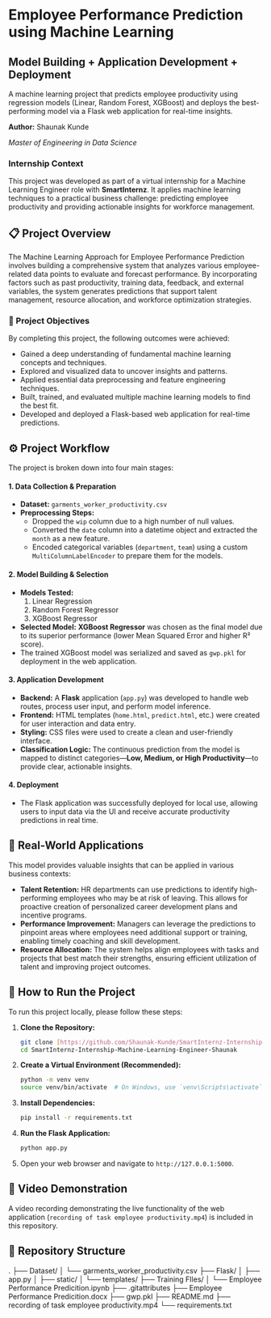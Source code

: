 # Employee Performance Prediction using Machine Learning

## Model Building + Application Development + Deployment

A machine learning project that predicts employee productivity using regression models (Linear, Random Forest, XGBoost) and deploys the best-performing model via a Flask web application for real-time insights.

**Author:** Shaunak Kunde

*Master of Engineering in Data Science*

### Internship Context

This project was developed as part of a virtual internship for a Machine Learning Engineer role with **SmartInternz**. It applies machine learning techniques to a practical business challenge: predicting employee productivity and providing actionable insights for workforce management.

## 📋 Project Overview

The Machine Learning Approach for Employee Performance Prediction involves building a comprehensive system that analyzes various employee-related data points to evaluate and forecast performance. By incorporating factors such as past productivity, training data, feedback, and external variables, the system generates predictions that support talent management, resource allocation, and workforce optimization strategies.

### 🎯 Project Objectives

By completing this project, the following outcomes were achieved:

* Gained a deep understanding of fundamental machine learning concepts and techniques.
* Explored and visualized data to uncover insights and patterns.
* Applied essential data preprocessing and feature engineering techniques.
* Built, trained, and evaluated multiple machine learning models to find the best fit.
* Developed and deployed a Flask-based web application for real-time predictions.

## ⚙️ Project Workflow

The project is broken down into four main stages:

#### 1. Data Collection & Preparation

* **Dataset:** `garments_worker_productivity.csv`
* **Preprocessing Steps:**
    * Dropped the `wip` column due to a high number of null values.
    * Converted the `date` column into a datetime object and extracted the `month` as a new feature.
    * Encoded categorical variables (`department`, `team`) using a custom `MultiColumnLabelEncoder` to prepare them for the models.

#### 2. Model Building & Selection

* **Models Tested:**
    1.  Linear Regression
    2.  Random Forest Regressor
    3.  XGBoost Regressor
* **Selected Model:** **XGBoost Regressor** was chosen as the final model due to its superior performance (lower Mean Squared Error and higher R² score).
* The trained XGBoost model was serialized and saved as `gwp.pkl` for deployment in the web application.

#### 3. Application Development

* **Backend:** A **Flask** application (`app.py`) was developed to handle web routes, process user input, and perform model inference.
* **Frontend:** HTML templates (`home.html`, `predict.html`, etc.) were created for user interaction and data entry.
* **Styling:** CSS files were used to create a clean and user-friendly interface.
* **Classification Logic:** The continuous prediction from the model is mapped to distinct categories—**Low, Medium, or High Productivity**—to provide clear, actionable insights.

#### 4. Deployment

* The Flask application was successfully deployed for local use, allowing users to input data via the UI and receive accurate productivity predictions in real time.

## 🏢 Real-World Applications

This model provides valuable insights that can be applied in various business contexts:

* **Talent Retention:** HR departments can use predictions to identify high-performing employees who may be at risk of leaving. This allows for proactive creation of personalized career development plans and incentive programs.
* **Performance Improvement:** Managers can leverage the predictions to pinpoint areas where employees need additional support or training, enabling timely coaching and skill development.
* **Resource Allocation:** The system helps align employees with tasks and projects that best match their strengths, ensuring efficient utilization of talent and improving project outcomes.

## 🚀 How to Run the Project

To run this project locally, please follow these steps:

1.  **Clone the Repository:**
    ```bash
    git clone [https://github.com/Shaunak-Kunde/SmartInternz-Internship-Machine-Learning-Engineer-Shaunak.git](https://github.com/Shaunak-Kunde/SmartInternz-Internship-Machine-Learning-Engineer-Shaunak.git)
    cd SmartInternz-Internship-Machine-Learning-Engineer-Shaunak
    ```

2.  **Create a Virtual Environment (Recommended):**
    ```bash
    python -m venv venv
    source venv/bin/activate  # On Windows, use `venv\Scripts\activate`
    ```

3.  **Install Dependencies:**
    ```bash
    pip install -r requirements.txt
    ```

4.  **Run the Flask Application:**
    ```bash
    python app.py
    ```

5.  Open your web browser and navigate to `http://127.0.0.1:5000`.

## 🎥 Video Demonstration

A video recording demonstrating the live functionality of the web application (`recording of task employee productivity.mp4`) is included in this repository.

## 📂 Repository Structure

.
├── Dataset/
│   └── garments_worker_productivity.csv
├── Flask/
│   ├── app.py
│   ├── static/
│   └── templates/
├── Training FIles/
│   └── Employee Performance Predicition.ipynb
├── .gitattributes
├── Employee Performance Predicition.docx
├── gwp.pkl
├── README.md
├── recording of task employee productivity.mp4
└── requirements.txt
